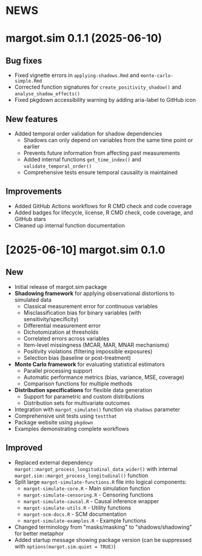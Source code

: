 # NEWS

# margot.sim 0.1.1 (2025-06-10)

## Bug fixes

* Fixed vignette errors in `applying-shadows.Rmd` and `monte-carlo-simple.Rmd`
* Corrected function signatures for `create_positivity_shadow()` and `analyse_shadow_effects()`
* Fixed pkgdown accessibility warning by adding aria-label to GitHub icon

## New features

* Added temporal order validation for shadow dependencies
  - Shadows can only depend on variables from the same time point or earlier
  - Prevents future information from affecting past measurements
  - Added internal functions `get_time_index()` and `validate_temporal_order()`
  - Comprehensive tests ensure temporal causality is maintained

## Improvements

* Added GitHub Actions workflows for R CMD check and code coverage
* Added badges for lifecycle, license, R CMD check, code coverage, and GitHub stars
* Cleaned up internal function documentation


# [2025-06-10] margot.sim 0.1.0

## New

* Initial release of margot.sim package
* **Shadowing framework** for applying observational distortions to simulated data
  - Classical measurement error for continuous variables
  - Misclassification bias for binary variables (with sensitivity/specificity)
  - Differential measurement error
  - Dichotomization at thresholds
  - Correlated errors across variables
  - Item-level missingness (MCAR, MAR, MNAR mechanisms)
  - Positivity violations (filtering impossible exposures)
  - Selection bias (baseline or post-treatment)
* **Monte Carlo framework** for evaluating statistical estimators
  - Parallel processing support
  - Automatic performance metrics (bias, variance, MSE, coverage)
  - Comparison functions for multiple methods
* **Distribution specifications** for flexible data generation
  - Support for parametric and custom distributions
  - Distribution sets for multivariate outcomes
* Integration with `margot_simulate()` function via `shadows` parameter
* Comprehensive unit tests using `testthat`
* Package website using `pkgdown`
* Examples demonstrating complete workflows

## Improved

* Replaced external dependency `margot::margot_process_longitudinal_data_wider()` with internal `margot.sim::margot_process_longitudinal()` function
* Split large `margot-simulate-functions.R` file into logical components:
  - `margot-simulate-core.R` - Main simulation function
  - `margot-simulate-censoring.R` - Censoring functions
  - `margot-simulate-causal.R` - Causal inference wrapper
  - `margot-simulate-utils.R` - Utility functions
  - `margot-scm-docs.R` - SCM documentation
  - `margot-simulate-examples.R` - Example functions
* Changed terminology from "masks/masking" to "shadows/shadowing" for better metaphor
* Added startup message showing package version (can be suppressed with `options(margot.sim.quiet = TRUE)`)
